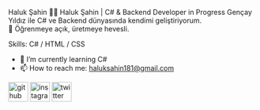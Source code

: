  Haluk Şahin
👨‍💻 Haluk Şahin | C# & Backend Developer in Progress
Gençay Yıldız ile C# ve Backend dünyasında kendimi geliştiriyorum.
<br>
🚀 Öğrenmeye açık, üretmeye hevesli.

Skills: C# / HTML / CSS

- 🌱 I’m currently learning C# 
- 📫 How to reach me: haluksahin181@gmail.com 


[<img src='https://cdn.jsdelivr.net/npm/simple-icons@3.0.1/icons/github.svg' alt='github' height='40'>](https://github.com/haluksahin1)  [<img src='https://cdn.jsdelivr.net/npm/simple-icons@3.0.1/icons/instagram.svg' alt='instagram' height='40'>](https://www.instagram.com/haluksahinn/)  [<img src='https://cdn.jsdelivr.net/npm/simple-icons@3.0.1/icons/twitter.svg' alt='twitter' height='40'>](https://twitter.com/haluk_sahinn)  

